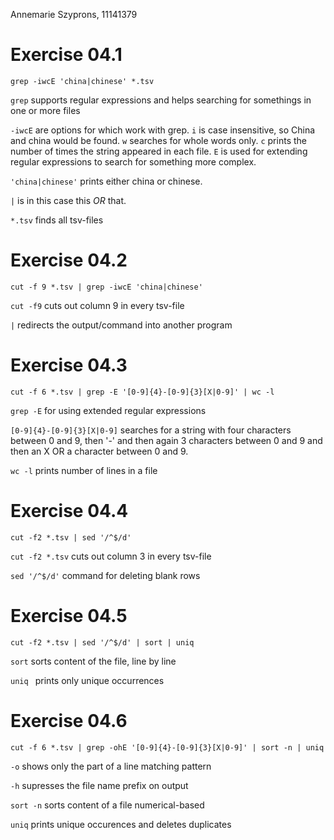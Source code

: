 Annemarie Szyprons, 11141379 

# Exercise 04.1 #
`grep -iwcE 'china|chinese' *.tsv`

`grep` supports regular expressions and helps searching for somethings in one or more files

`-iwcE` are options for which work with grep. `i` is case insensitive, so China and china would be found. `w` searches for whole words only. `c` prints the number of times the string appeared in each file. `E` is used for extending regular expressions to search for something more complex. 

`'china|chinese'` prints either china or chinese.

`|` is in this case this _OR_ that.

`*.tsv` finds all tsv-files

# Exercise 04.2 #
`cut -f 9 *.tsv | grep -iwcE 'china|chinese'`

`cut -f9` cuts out column 9 in every tsv-file 

`|` redirects the output/command into another program

# Exercise 04.3 #
`cut -f 6 *.tsv | grep -E '[0-9]{4}-[0-9]{3}[X|0-9]' | wc -l`

`grep -E` for using extended regular expressions

`[0-9]{4}-[0-9]{3}[X|0-9]` searches for a string with four characters between 0 and 9, then '-' and then again 3 characters between 0 and 9 and then an X OR a character between 0 and 9.

`wc -l` prints number of lines in a file

# Exercise 04.4 #
`cut -f2 *.tsv | sed '/^$/d'`

`cut -f2 *.tsv` cuts out column 3 in every tsv-file

`sed '/^$/d'` command for deleting blank rows

# Exercise 04.5 #
`cut -f2 *.tsv | sed '/^$/d' | sort | uniq`

`sort` sorts content of the file, line by line

`uniq ` prints only unique occurrences

# Exercise 04.6 #
`cut -f 6 *.tsv | grep -ohE '[0-9]{4}-[0-9]{3}[X|0-9]' | sort -n | uniq`

`-o` shows only the part of a line matching pattern

`-h` supresses the file name prefix on output

`sort -n` sorts content of a file numerical-based

`uniq` prints unique occurences and deletes duplicates


